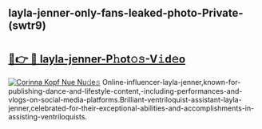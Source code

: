 ## layla-jenner-only-fans​-leaked-photo​-Private-(swtr9)


# <h2><a href="https://mediaupload.pro?title=layla-jenner&ref=git">🔗👉 🔴 layla-jenner-P𝚑ot𝚘𝚜-V𝚒d𝚎o</a></h2>

[![Corinna Kopf Nue Nu𝚍e𝚜](https://i.imgur.com/0qMVB7G.gif)](https://mediaupload.pro?title=layla-jenner&ref=git)
Online-influencer-layla-jenner,known-for-publishing-dance-and-lifestyle-content,-including-performances-and-vlogs-on-social-media-platforms.Brilliant-ventriloquist-assistant-layla-jenner,celebrated-for-their-exceptional-abilities-and-accomplishments-in-assisting-ventriloquists.  